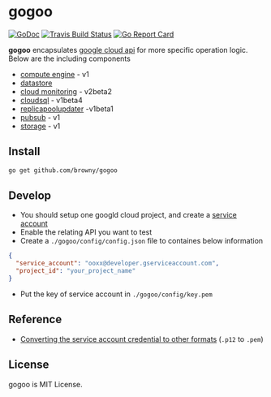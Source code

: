 # gogoo 

[![GoDoc](https://godoc.org/github.com/browny/gogoo?status.svg)](http://godoc.org/github.com/browny/gogoo)
[![Travis Build Status](https://travis-ci.org/browny/gogoo.svg?branch=master)](https://travis-ci.org/browny/gogoo)
[![Go Report Card](https://goreportcard.com/badge/github.com/browny/gogoo)](https://goreportcard.com/report/github.com/browny/gogoo)

**gogoo** encapsulates [google cloud api](https://godoc.org/google.golang.org/api) for more specific operation logic. Below are
the including components

- [compute engine](https://godoc.org/google.golang.org/api/compute/v1) - v1
- [datastore](https://godoc.org/google.golang.org/cloud/datastore)
- [cloud monitoring](https://godoc.org/google.golang.org/api/cloudmonitoring/v2beta2) - v2beta2
- [cloudsql](https://godoc.org/google.golang.org/api/sqladmin/v1beta4) - v1beta4
- [replicapoolupdater](https://godoc.org/google.golang.org/api/replicapoolupdater/v1beta1) -v1beta1
- [pubsub](https://godoc.org/google.golang.org/api/pubsub/v1) - v1
- [storage](https://godoc.org/google.golang.org/api/storage/v1) - v1


## Install

```bash
go get github.com/browny/gogoo
```

## Develop

- You should setup one googld cloud project, and create a [service account](https://developers.google.com/identity/protocols/OAuth2ServiceAccount)
- Enable the relating API you want to test
- Create a `./gogoo/config/config.json` file to containes below information

```json
{                                                                                                                         
  "service_account": "ooxx@developer.gserviceaccount.com",
  "project_id": "your_project_name"
}
```
- Put the key of service account in `./gogoo/config/key.pem` 

## Reference
- [Converting the service account credential to other formats](https://cloud.google.com/storage/docs/authentication#converting-the-private-key) (`.p12` to `.pem`)


## License

gogoo is MIT License.
